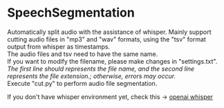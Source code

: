 # SpeechSegmentation
 Automatically split audio with the assistance of whisper.
 Mainly support cutting audio files in "mp3" and "wav" formats, using the "tsv" format output from whisper as timestamps.<br>
 The audio files and tsv need to have the same name.<br>
 If you want to modify the filename, please make changes in "settings.txt".<br>
 *The first line should represents the file name, and the second line represents the file extension.; otherwise, errors may occur.*<br>
 Execute "cut.py" to perform audio file segmentation.<br>
 
 If you don't have whisper environment yet, check this -> [openai whisper](https://github.com/openai/whisper "openai whisper")
